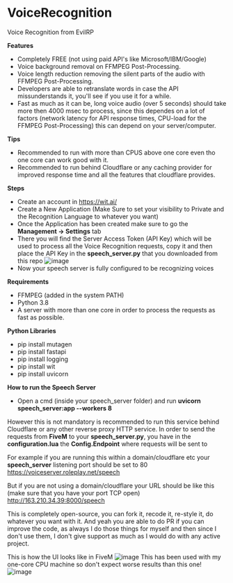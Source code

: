 # VoiceRecognition
Voice Recognition from EvilRP

**Features**
- Completely FREE (not using paid API's like Microsoft/IBM/Google)
- Voice background removal on FFMPEG Post-Processing.
- Voice length reduction removing the silent parts of the audio with FFMPEG Post-Processing.
- Developers are able to retranslate words in case the API missunderstands it, you'll see if you use it for a while.
- Fast as much as it can be, long voice audio (over 5 seconds) should take more then 4000 msec to process, since this dependes on a lot of factors (network latency for API response times, CPU-load for the FFMPEG Post-Processing) this can depend on your server/computer.

**Tips**
- Recommended to run with more than CPUS above one core even tho one core can work good with it.
- Recommended to run behind Cloudflare or any caching provider for improved response time and all the features that cloudflare provides.

**Steps**
- Create an account in https://wit.ai/
- Create a New Application (Make Sure to set your visibility to Private and the Recognition Language to whatever you want)
- Once the Application has been created make sure to go the **Management -> Settings** tab
- There you will find the Server Access Token (API Key) which will be used to process all the Voice Recognition requests, copy it and then place the API Key in the **speech_server.py** that you downloaded from this repo
![image](https://i.gyazo.com/23c37db877d6ba20365c2828ec08d684.png)
- Now your speech server is fully configured to be recognizing voices

**Requirements**
- FFMPEG (added in the system PATH)
- Python 3.8
- A server with more than one core in order to process the requests as fast as possible.

**Python Libraries**
- pip install mutagen
- pip install fastapi
- pip install logging
- pip install wit
- pip install uvicorn

**How to run the Speech Server**
- Open a cmd (inside your speech_server folder) and run **uvicorn speech_server:app --workers 8**

However this is not mandatory is recommended to run this service behind Cloudflare or any other reverse proxy HTTP service.
In order to send the requests from **FiveM** to your **speech_server.py**, you have in the **configuration.lua** the **Config.Endpoint** where requests will be sent to

For example if you are running this within a domain/cloudflare etc your **speech_server** listening port should be set to 80  
https://voiceserver.roleplay.net/speech 

But if you are not using a domain/cloudflare your URL should be like this (make sure that you have your port TCP open)  
http://163.210.34.39:8000/speech  

This is completely open-source, you can fork it, recode it, re-style it, do whatever you want with it.   And yeah you are able to do PR if you can improve the code, as always I do those things for myself and then since I don't use them, I don't give support as much as I would do with any active project.

This is how the UI looks like in FiveM
![image](https://cdn.discordapp.com/attachments/809481528965988352/930254448587071518/5a532683db80235821b8497a20ab0e5c.png)
This has been used with my one-core CPU machine so don't expect worse results than this one!
![image](https://cdn.discordapp.com/attachments/809481528965988352/930254537200136262/54c581d430c2388c20a5f6d71330e50a.png)


